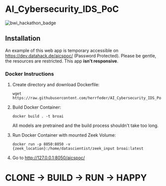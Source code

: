 # AI_Cybersecurity_IDS_PoC

![bwi_hackathon_badge](https://abload.de/img/bwi_dataanalyticshack7ujy4.png)

## Installation

An example of this web app is temporary accessible on https://dev.datahack.de/aicspoc/ (Password Protected).
Please be gentle, the resources are restricted. This app __isn't responsive__.

### Docker Instructions

1. Create directory and download Dockerfile:
    ```
    wget https://raw.githubusercontent.com/herrfeder/AI_Cybersecurity_IDS_PoC/main/Dockerfile
    ```

2. Build Docker Container:
    ```
    docker build . -t broai
    ```
    
    All models are pretrained and the build process shouldn't take too long.
    
3. Run Docker Container with mounted Zeek Volume:
    ```
    docker run -p 8050:8050 -v {zeek_location}:/home/datascientist/zeek_input broai:latest
    ```

4. Go to http://127.0.0.1:8050/aicspoc/


# CLONE -> BUILD -> RUN -> HAPPY
